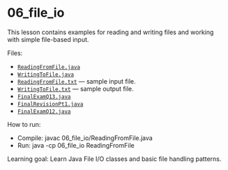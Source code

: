 # 06_file_io

This lesson contains examples for reading and writing files and working with simple file-based input.

Files:
- [`ReadingFromFile.java`](06_file_io/ReadingFromFile.java:1)
- [`WritingToFile.java`](06_file_io/WritingToFile.java:1)
- [`ReadingFromFile.txt`](06_file_io/ReadingFromFile.txt:1) — sample input file.
- [`WritingToFile.txt`](06_file_io/WritingToFile.txt:1) — sample output file.
- [`FinalExamQ13.java`](06_file_io/FinalExamQ13.java:1)
- [`FinalRevisionPt1.java`](06_file_io/FinalRevisionPt1.java:1)
- [`FinalExamQ12.java`](06_file_io/FinalExamQ12.java:1)

How to run:
- Compile: javac 06_file_io/ReadingFromFile.java
- Run: java -cp 06_file_io ReadingFromFile

Learning goal: Learn Java File I/O classes and basic file handling patterns.
